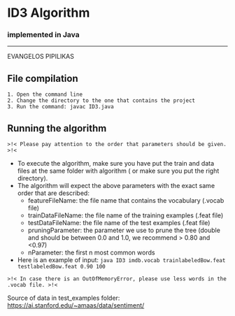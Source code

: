 # ID3 Algorithm
### implemented in Java
-------------------
EVANGELOS PIPILIKAS

## File compilation
    1. Open the command line
    2. Change the directory to the one that contains the project
    3. Run the command: javac ID3.java

## Running the algorithm
   ~~~~
   >!< Please pay attention to the order that parameters should be given. >!<
   ~~~~
   * To execute the algorithm, make sure you have put the train and data files
      at the same folder with algorithm ( or make sure you put the right directory).
   * The algorithm will expect the above parameters with the exact same order that are described:
     * featureFileName: the file name that contains the vocabulary (.vocab file)
     * trainDataFileName: the file name of the training examples (.feat file)
     * testDataFileName: the file name of the test examples (.feat file)
     * pruningParameter: the parameter we use to prune the tree (double and should be between 0.0 and 1.0, we recommend > 0.80 and <0.97)
     * nParameter: the first n most common words
   * Here is an example of input: `java ID3 imdb.vocab trainlabeledBow.feat testlabeledBow.feat 0.90 100`
~~~~
>!< In case there is an OutOfMemoryError, please use less words in the .vocab file. >!<
~~~~

Source of data in test_examples folder: https://ai.stanford.edu/~amaas/data/sentiment/
